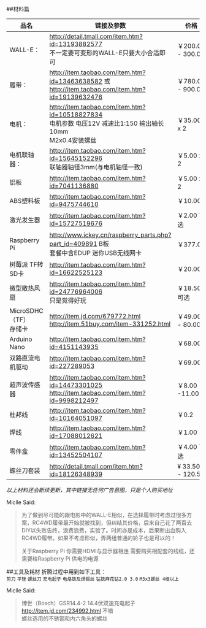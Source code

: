 ##材料篇

品名 | 链接及参数 | 价格
------------ | ------------- | ------------
WALL-E：| http://detail.tmall.com/item.htm?id=13193882577 <br />不一定要可变形的WALL-E只要大小合适即可 | ￥200.00 - 300.00
履带：| http://item.taobao.com/item.htm?id=13463638582 或<br /> http://item.taobao.com/item.htm?id=19139632476 | ￥780.00 - 900.00
电机：| http://item.taobao.com/item.htm?id=10518827834 <br /> 电机参数 电压12V 减速比1:150 输出轴长10mm <br />M2x0.4安装螺丝 | ￥35.00 x 2
电机联轴器：| http://item.taobao.com/item.htm?id=15645152296 <br /> 联轴器轴径3mm(与电机轴径一致) | ￥5.00 x 2 
铝板 | http://item.taobao.com/item.htm?id=7041136880 | ￥5.00 x 2
ABS塑料板 | http://item.taobao.com/item.htm?id=9475744610 | ￥10.00
激光发生器 | http://item.taobao.com/item.htm?id=15727519676 | ￥2.00 可选
Raspberry Pi | http://www.ickey.cn/raspberry_parts.php?part_id=409891 B板 <br />套餐中含EDUP 迷你USB无线网卡 | ￥377.00
树莓派 TF转SD卡 | http://item.taobao.com/item.htm?id=16622525123 | ￥20.00
微型散热风扇 | http://item.taobao.com/item.htm?id=24776964006 <br />只是觉得好玩 | ￥18.50 可选
MicroSDHC（TF）<br />存储卡 | http://item.jd.com/679772.html <br /> http://item.51buy.com/item-331252.html | ￥49.00 - 80.00
Arduino Nano | http://item.taobao.com/item.htm?id=4151143935 | ￥68.00
双路直流电机驱动 | http://item.taobao.com/item.htm?id=227289053 | ￥69.00
超声波传感器 | http://item.taobao.com/item.htm?id=14473301025 <br /> http://item.taobao.com/item.htm?id=9998212497 | ￥8.00 -11.00
杜邦线 | http://item.taobao.com/item.htm?id=10164051097 | ￥0.2
焊线 | http://item.taobao.com/item.htm?id=17088012621 |  ￥1.00
零件盒 | http://item.taobao.com/item.htm?id=13452504107 | ￥4.00 可选
螺丝刀套装 | http://detail.tmall.com/item.htm?id=18126348939 | ¥ 33.50 - 120.50

*以上材料还会断续更新，其中链接无任何广告意图，只是个人购买地址*

Miclle Said:
> 为了做到尽可能的跟电影中的WALL-E相似，在选择履带时考虑过很多方案，RC4WD履带最开始就被找到，但纠结其价格，后来自己花了两百去DIY以失败告终，浪费浪费，实验了。时间亦是成本，后果断出血购入RC4WD履带。如果不考虑形似，弄两组普通的轮子也是可以的！
> 
> 关于Raspberry Pi 你需要HDMI与显示器相连 需要购买相配套的线缆，还需要给Raspberry Pi 供电的电源

##工具及耗材
折腾过程中用到如下工具：  
`剪刀` `平锉` `螺丝刀` `充电起子` `电烙铁及焊锡丝` `钻铁麻花钻2.0 3.0` `M3x3螺丝 4根以上`

Miclle Said:
> 博世（Bosch）GSR14.4-2 14.4伏双速充电起子 http://item.jd.com/234992.html 不错<br />
> 螺丝选用的不锈钢和内六角头的螺丝
